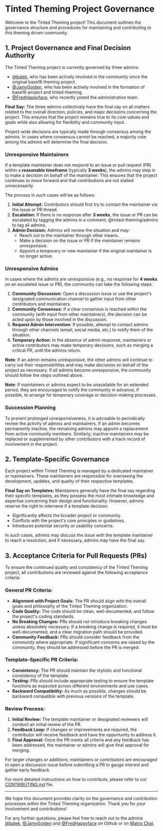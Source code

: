 # Tinted Theming Project Governance

Welcome to the Tinted Theming project! This document outlines the
governance structure and procedures for maintaining and contributing to
this theming driven community.

## 1. Project Governance and Final Decision Authority

The Tinted Theming project is currently governed by three admins:

- [@balek], who has been actively involved in the community since the
  original base16 theming project.
- [@JamyGolden], who has been actively involved in the formation of
  base16-project and tinted-theming.
- [@FredHappyface], who recently joined the administration team.

**Final Say:** The three admins collectively have the final say on all
matters related to the overall direction, policies, and major decisions
concerning the project. This ensures that the project remains true to
its core values and goals while also allowing for flexibility and
community input.

Project-wide decisions are typically made through consensus among the
admins. In cases where consensus cannot be reached, a majority vote
among the admins will determine the final decision.

### Unresponsive Maintainers

If a template maintainer does not respond to an issue or pull request
(PR) within a **reasonable timeframe** (typically **3 weeks**), the
admins may step in to make a decision on behalf of the maintainer. This
ensures that the project continues to move forward and that
contributions are not stalled unnecessarily.

The process in such cases will be as follows:

1. **Initial Attempt:** Contributors should first try to contact the
   maintainer via the issue or PR thread.
2. **Escalation:** If there is no response after **3 weeks**, the issue
   or PR can be escalated by tagging the admins in a comment;
   @tinted-theming/admins to tag all admins.
3. **Admin Decision:** Admins will review the situation and may:
   - Reach out to the maintainer through other means.
   - Make a decision on the issue or PR if the maintainer remains
     unresponsive.
   - Appoint a temporary or new maintainer if the original maintainer is
     no longer active.

### Unresponsive Admins

In cases where the admins are unresponsive (e.g., no response for **4
weeks** on an escalated issue or PR), the community can take the
following steps:

1. **Community Discussion:** Open a discussion issue or use the
   project's designated communication channel to gather input from other
   contributors and maintainers.
2. **Community Consensus:** If a clear consensus is reached within the
   community (with input from other maintainers), the decision can be
   acted upon by those involved in the discussion.
3. **Request Admin Intervention:** If possible, attempt to contact
   admins through other channels (email, social media, etc.) to notify
   them of the situation.
4. **Temporary Action:** In the absence of admin response, maintainers
   or active contributors may make temporary decisions, such as merging
   a critical PR, until the admins return.

**Note**: If an admin remains unresponsive, the other admins will
continue to carry out their responsibilities and may make decisions on
behalf of the project as necessary. If all admins become unresponsive,
the community should follow the steps outlined above.

**Note**: If maintainers or admins expect to be unavailable for an
extended period, they are encouraged to notify the community in advance,
if possible, to arrange for temporary coverage or decision-making
processes.

### Succession Planning

To prevent prolonged unresponsiveness, it is advisable to periodically
review the activity of admins and maintainers. If an admin becomes
permanently inactive, the remaining admins may appoint a replacement
from active community members. Similarly, inactive maintainers may be
replaced or supplemented by other contributors with a track record of
involvement in the project.

## 2. Template-Specific Governance

Each project within Tinted Theming is managed by a dedicated maintainer
or maintainers. These maintainers are responsible for overseeing the
development, updates, and quality of their respective templates.

**Final Say on Templates:** Maintainers generally have the final say
regarding their specific templates, as they possess the most intimate
knowledge and expertise concerning their design and functionality.
However, admins reserve the right to intervene if a template decision:

- Significantly affects the broader project or community.
- Conflicts with the project's core principles or guidelines.
- Introduces potential security or usability concerns.

In such cases, admins may discuss the issue with the template maintainer
to reach a resolution, and if necessary, admins may have the final say.

## 3. Acceptance Criteria for Pull Requests (PRs)

To ensure the continued quality and consistency of the Tinted Theming
project, all contributions are reviewed against the following acceptance
criteria:

### General PR Criteria:
- **Alignment with Project Goals:** The PR should align with the overall
  goals and philosophy of the Tinted Theming organization.
- **Code Quality:** The code should be clean, well-documented, and
  follow the project's coding standards.
- **No Breaking Changes:** PRs should not introduce breaking changes
  unless absolutely necessary. If a breaking change is required, it must
  be well-documented, and a clear migration path should be provided.
- **Community Feedback:** PRs should consider feedback from the
  community where appropriate. If significant concerns are raised by the
  community, they should be addressed before the PR is merged.

### Template-Specific PR Criteria:
- **Consistency:** The PR should maintain the stylistic and functional
  consistency of the template.
- **Testing:** PRs should include appropriate testing to ensure the
  template functions as expected across different environments and use
  cases.
- **Backward Compatibility:** As much as possible, changes should be
  backward compatible with previous versions of the template.

### Review Process:
1. **Initial Review:** The template maintainer or designated reviewers
   will conduct an initial review of the PR.
2. **Feedback Loop:** If changes or improvements are required, the
   contributor will receive feedback and have the opportunity to address
   it.
3. **Final Approval:** Once the PR meets all criteria and any feedback
   has been addressed, the maintainer or admins will give final approval
   for merging.

For larger changes or additions, maintainers or contributors are
encouraged to open a discussion issue before submitting a PR to gauge
interest and gather early feedback.

For more detailed instructions on how to contribute, please refer to our
[CONTRIBUTING.md] file.

---

We hope this document provides clarity on the governance and
contribution processes within the Tinted Theming organization. Thank you
for your involvement and contributions!

For any further questions, please feel free to reach out to the admins
[@balek], [@JamyGolden] and [@FredHappyface] on Github or on [Matrix
Chat].

[@balek]: https://github.com/balek
[@JamyGolden]: https://github.com/JamyGolden
[@FredHappyface]: https://github.com/FredHappyface
[CONTRIBUTING.md]: ./CONTRIBUTING.md
[Matrix Chat]: https://matrix.to/#/#tinted-theming:matrix.org
